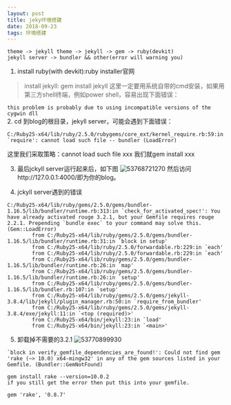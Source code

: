 ```yaml
---
layout: post
title: jeky环境搭建
date: 2018-09-23
tags: 环境搭建
---
```



```
theme -> jekyll theme -> jekyll -> gem -> ruby(devkit)
jekyll server -> bundler && other(error will warning you)
```


1. install ruby(with devkit):ruby installer官网
> install jekyll: gem install jekyll 这里一定要用系统自带的cmd安装，如果用第三方shell终端，例如power shell，容易出现下面错误：


`this problem is probably due to using incompatible versions of the cygwin dll `     
2. cd 到blog的根目录，jekyll server，可能会遇到下面错误：

````
C:/Ruby25-x64/lib/ruby/2.5.0/rubygems/core_ext/kernel_require.rb:59:in `require': cannot load such file -- bundler (LoadError)
````
这里我们采取策略：cannot load such file xxx 我们就gem install xxx       

3. 最后jckyll server运行起来后，如下图
  ![53768721270](C:\Users\ADMINI~1\AppData\Local\Temp\1537687212706.png)
  然后访问http://127.0.0.1:4000/即为你的blog。

4. jckyll server遇到的错误
```
C:/Ruby25-x64/lib/ruby/gems/2.5.0/gems/bundler-1.16.5/lib/bundler/runtime.rb:313:in `check_for_activated_spec!': You have already activated rouge 3.2.1, but your Gemfile requires rouge 2.2.1. Prepending `bundle exec` to your command may solve this. (Gem::LoadError)
        from C:/Ruby25-x64/lib/ruby/gems/2.5.0/gems/bundler-1.16.5/lib/bundler/runtime.rb:31:in `block in setup'
        from C:/Ruby25-x64/lib/ruby/2.5.0/forwardable.rb:229:in `each'
        from C:/Ruby25-x64/lib/ruby/2.5.0/forwardable.rb:229:in `each'
        from C:/Ruby25-x64/lib/ruby/gems/2.5.0/gems/bundler-1.16.5/lib/bundler/runtime.rb:26:in `map'
        from C:/Ruby25-x64/lib/ruby/gems/2.5.0/gems/bundler-1.16.5/lib/bundler/runtime.rb:26:in `setup'
        from C:/Ruby25-x64/lib/ruby/gems/2.5.0/gems/bundler-1.16.5/lib/bundler.rb:107:in `setup'
        from C:/Ruby25-x64/lib/ruby/gems/2.5.0/gems/jekyll-3.8.4/lib/jekyll/plugin_manager.rb:50:in `require_from_bundler'
        from C:/Ruby25-x64/lib/ruby/gems/2.5.0/gems/jekyll-3.8.4/exe/jekyll:11:in `<top (required)>'
        from C:/Ruby25-x64/bin/jekyll:23:in `load'
        from C:/Ruby25-x64/bin/jekyll:23:in `<main>'
```

5. 卸载掉不需要的3.2.1
![53770899930](C:\Users\ADMINI~1\AppData\Local\Temp\1537708999300.png)
```
`block in verify_gemfile_dependencies_are_found!': Could not find gem 'rake (~> 10.0) x64-mingw32' in any of the gem sources listed in your Gemfile. (Bundler::GemNotFound)
```

```
gem install rake --version=10.0.2
if you still get the error then put this into your gemfile.

gem 'rake', '0.8.7'
```